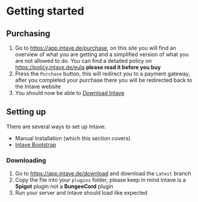 # Getting started

## Purchasing

1. Go to https://app.intave.de/purchase, on this site you will find an overview of what you are getting and a simplified
   version of what you are not allowed to do. You can find a detailed policy on https://policy.intave.de/eula
   **please read it before you buy**
2. Press the `Purchase` button, this will redirect you to a payment gateway, after you completed your purchase there you
   will be redirected back to the Intave website
3. You should now be able to [Download Intave](/guide/i01-getting-started.html#setting-up-intave)

## Setting up

There are several ways to set up Intave:

* Manual Installation (which this section covers)
* [Intave Bootstrap](/guide/i02-bootstrap.html)

### Downloading

1. Go to https://app.intave.de/download and download the `Latest` branch
2. Copy the file into your `plugins` folder, please keep in mind Intave is a **Spigot** plugin not a **BungeeCord**
   plugin
3. Run your server and Intave should load like expected